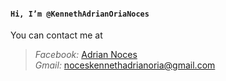 #### `Hi, I’m @KennethAdrianOriaNoces`

You can contact me at
>_Facebook:_ [Adrian Noces](https://www.facebook.com/Usernameadriannoces)  
>_Gmail:_ noceskennethadrianoria@gmail.com
